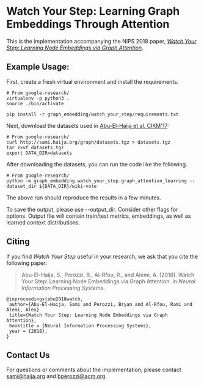Watch Your Step: Learning Graph Embeddings Through Attention
===============================

This is the implementation accompanying the NIPS 2018 paper, [_Watch Your Step: Learning Node Embeddings via Graph Attention_](https://arxiv.org/abs/1710.09599).


Example Usage:
--------------
First, create a fresh virtual environment and install the requirements.

    # From google-research/
    virtualenv -p python3 .
    source ./bin/activate

    pip install -r graph_embedding/watch_your_step/requirements.txt

Next, download the datasets used in [Abu-El-Haija et al, CIKM'17](https://dl.acm.org/citation.cfm?id=3132959):

    # From google-research/
    curl http://sami.haija.org/graph/datasets.tgz > datasets.tgz
    tar zxvf datasets.tgz
    export DATA_DIR=datasets

After downloading the datasets, you can run the code like the following.

    # From google-research/
    python -m graph_embedding.watch_your_step.graph_attention_learning --dataset_dir ${DATA_DIR}/wiki-vote

The above run should reproduce the results in a few minutes.

To save the output, please use --output_dir. Consider other flags for options.
Output file will contain train/test metrics, embeddings, as well as learned
context distributions.

Citing
------
If you find _Watch Your Step_ useful in your research, we ask that you cite the following paper:

> Abu-El-Haija, S., Perozzi, B., Al-Rfou, R., and Alemi, A. (2018).
> Watch Your Step: Learning Node Embeddings via Graph Attention.
> In _Neural Information Processing Systems_.

    @inproceedings{abu2018watch,
     author={Abu-El-Haija, Sami and Perozzi, Bryan and Al-Rfou, Rami and Alemi, Alex}
     title={Watch Your Step: Learning Node Embeddings via Graph Attention},
     booktitle = {Neural Information Processing Systems},
     year = {2018},
    }


Contact Us
----------
For questions or comments about the implementation, please contact <sami@haija.org> and <bperozzi@acm.org>.
